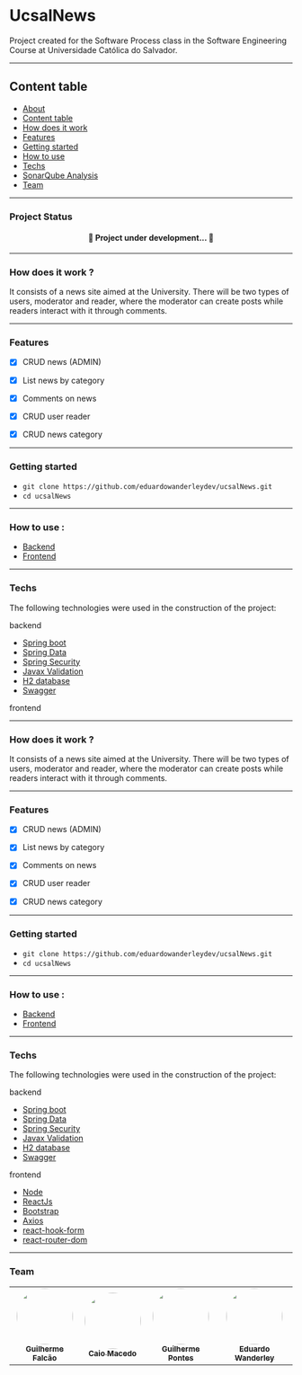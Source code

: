 # UcsalNews

Project created for the Software Process class in the Software Engineering Course at Universidade Católica do Salvador.

---
## Content table

* [About](#about)
* [Content table](#content-table)
* [How does it work](#how-does-it-work)
* [Features](#features)
* [Getting started](#getting-started)
* [How to use](#how-to-use)
* [Techs](#techs)
* [SonarQube Analysis](#sonarqube-analysis)
* [Team](#team)

---

### Project Status
<h4 align="center"> 
	🚧  Project under development...  🚧
</h4>

---

### How does it work ? 

It consists of a news site aimed at the University. There will be two types of users, moderator and reader, where the moderator can create posts while readers interact with it through comments.

---

### Features

- [x] CRUD news (ADMIN)
- [x] List news by category
- [x] Comments on news
- [x] CRUD user reader
- [x] CRUD news category


---

### Getting started

- `git clone https://github.com/eduardowanderleydev/ucsalNews.git`
- `cd ucsalNews`

---

### How to use :

- [Backend](backend/README.md)
- [Frontend](frontend/ucsal_news/README.md)

---

### Techs

The following technologies were used in the construction of the project:

backend
- [Spring boot](https://spring.io/projects/spring-boot)
- [Spring Data](https://spring.io/projects/spring-data)
- [Spring Security](https://spring.io/projects/spring-security)
- [Javax Validation](https://docs.oracle.com/javaee/7/api/javax/validation/constraints/package-summary.html)
- [H2 database](https://www.h2database.com/html/quickstart.html)
- [Swagger](https://swagger.io/)

frontend


---

### How does it work ? 

It consists of a news site aimed at the University. There will be two types of users, moderator and reader, where the moderator can create posts while readers interact with it through comments.

---

### Features

- [x] CRUD news (ADMIN)
- [x] List news by category
- [x] Comments on news
- [x] CRUD user reader
- [x] CRUD news category


---

### Getting started

- `git clone https://github.com/eduardowanderleydev/ucsalNews.git`
- `cd ucsalNews`

---

### How to use :

- [Backend](backend/README.md)
- [Frontend](frontend/ucsal_news/README.md)

---

### Techs

The following technologies were used in the construction of the project:

backend
- [Spring boot](https://spring.io/projects/spring-boot)
- [Spring Data](https://spring.io/projects/spring-data)
- [Spring Security](https://spring.io/projects/spring-security)
- [Javax Validation](https://docs.oracle.com/javaee/7/api/javax/validation/constraints/package-summary.html)
- [H2 database](https://www.h2database.com/html/quickstart.html)
- [Swagger](https://swagger.io/)

frontend
- [Node](https://nodejs.org/en/)
- [ReactJs](https://pt-br.reactjs.org/)
- [Bootstrap](https://getbootstrap.com/docs/5.1/getting-started/introduction/)
- [Axios](https://axios-http.com/docs/intro)
- [react-hook-form](https://react-hook-form.com/)
- [react-router-dom](https://www.npmjs.com/package/react-router-dom)

---

### Team

<table>
  <tr>
    <td align="center"><a href="https://github.com/guilhermefcs7"><img style="border-radius: 50%;" src="https://avatars.githubusercontent.com/u/79313483?v=4" width="100px;" alt=""/><br /><sub><b>Guilherme Falcão</b></sub></a><br /></td>
    <td align="center"><a href="https://github.com/ccaiomacedo"><img style="border-radius: 50%;" src="https://avatars.githubusercontent.com/u/79578694?v=4" width="100px;" alt=""/><br /><sub><b>Caio Macedo</b></sub></a><br /></td>
    <td align="center"><a href="https://github.com/Gustavodecarvalho834"><img style="border-radius: 50%;" src="https://avatars.githubusercontent.com/u/65747791?v=4" width="100px;" alt=""/><br /><sub><b>Guilherme Pontes</b></sub></a><br /></td>
    <td align="center"><a href="https://github.com/eduardowanderleydev"><img style="border-radius: 50%;" src="https://avatars.githubusercontent.com/u/63167060?v=4" width="100px;" alt=""/><br /><sub><b>Eduardo Wanderley</b></sub></a><br /></td>
  </tr>
</table>
